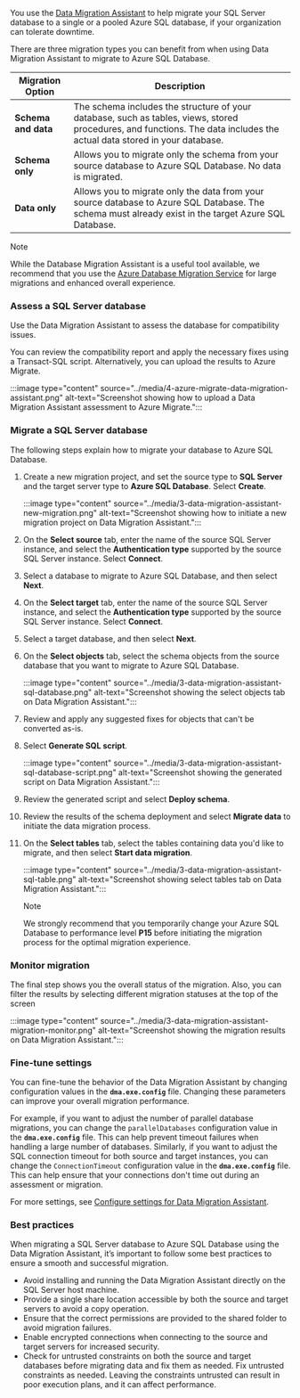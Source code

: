 You use the [Data Migration Assistant](/sql/dma/dma-overview) to help migrate your SQL Server database to a single or a pooled Azure SQL database, if your organization can tolerate downtime.

There are three migration types you can benefit from when using Data Migration Assistant to migrate to Azure SQL Database.

| Migration Option | Description |
| --- | --- |
| **Schema and data** | The schema includes the structure of your database, such as tables, views, stored procedures, and functions. The data includes the actual data stored in your database. |
| **Schema only** | Allows you to migrate only the schema from your source database to Azure SQL Database. No data is migrated. |
| **Data only** | Allows you to migrate only the data from your source database to Azure SQL Database. The schema must already exist in the target Azure SQL Database. |

> [!NOTE]
> While the Database Migration Assistant is a useful tool available, we recommend that you use the [Azure Database Migration Service](/azure/dms/dms-overview) for large migrations and enhanced overall experience.


### Assess a SQL Server database

Use the Data Migration Assistant to assess the database for compatibility issues.

You can review the compatibility report and apply the necessary fixes using a Transact-SQL script. Alternatively, you can upload the results to Azure Migrate.

:::image type="content" source="../media/4-azure-migrate-data-migration-assistant.png" alt-text="Screenshot showing how to upload a Data Migration Assistant assessment to Azure Migrate.":::

### Migrate a SQL Server database

The following steps explain how to migrate your database to Azure SQL Database.

1. Create a new migration project, and set the source type to **SQL Server** and the target server type to **Azure SQL Database**. Select **Create**.

    :::image type="content" source="../media/3-data-migration-assistant-new-migration.png" alt-text="Screenshot showing how to initiate a new migration project on Data Migration Assistant.":::

1. On the **Select source** tab, enter the name of the source SQL Server instance, and select the **Authentication type** supported by the source SQL Server instance. Select **Connect**.
1. Select a database to migrate to Azure SQL Database, and then select **Next**.
1. On the **Select target** tab, enter the name of the source SQL Server instance, and select the **Authentication type** supported by the source SQL Server instance. Select **Connect**.
1. Select a target database, and then select **Next**.
1. On the **Select objects** tab, select the schema objects from the source database that you want to migrate to Azure SQL Database.

    :::image type="content" source="../media/3-data-migration-assistant-sql-database.png" alt-text="Screenshot showing the select objects tab on Data Migration Assistant.":::
1. Review and apply any suggested fixes for objects that can't be converted as-is.
1. Select **Generate SQL script**. 

    :::image type="content" source="../media/3-data-migration-assistant-sql-database-script.png" alt-text="Screenshot showing the generated script on Data Migration Assistant.":::

1. Review the generated script and select **Deploy schema**.
1. Review the results of the schema deployment and select **Migrate data** to initiate the data migration process.
1. On the **Select tables** tab, select the tables containing data you'd like to migrate, and then select **Start data migration**.

    :::image type="content" source="../media/3-data-migration-assistant-sql-table.png" alt-text="Screenshot showing select tables tab on Data Migration Assistant.":::

    > [!NOTE]
    > We strongly recommend that you temporarily change your Azure SQL Database to performance level **P15** before initiating the migration process for the optimal migration experience.

### Monitor migration

The final step shows you the overall status of the migration. Also, you can filter the results by selecting different migration statuses at the top of the screen

:::image type="content" source="../media/3-data-migration-assistant-migration-monitor.png" alt-text="Screenshot showing the migration results on Data Migration Assistant.":::

### Fine-tune settings

You can fine-tune the behavior of the Data Migration Assistant by changing configuration values in the **`dma.exe.config`** file. Changing these parameters can improve your overall migration performance. 

For example, if you want to adjust the number of parallel database migrations, you can change the `parallelDatabases` configuration value in the **`dma.exe.config`** file. This can help prevent timeout failures when handling a large number of databases. Similarly, if you want to adjust the SQL connection timeout for both source and target instances, you can change the `ConnectionTimeout` configuration value in the **`dma.exe.config`** file. This can help ensure that your connections don't time out during an assessment or migration.

For more settings, see [Configure settings for Data Migration Assistant](/sql/dma/dma-configurationsettings).

### Best practices

When migrating a SQL Server database to Azure SQL Database using the Data Migration Assistant, it’s important to follow some best practices to ensure a smooth and successful migration.

- Avoid installing and running the Data Migration Assistant directly on the SQL Server host machine.
- Provide a single share location accessible by both the source and target servers to avoid a copy operation.
- Ensure that the correct permissions are provided to the shared folder to avoid migration failures.
- Enable encrypted connections when connecting to the source and target servers for increased security.
- Check for untrusted constraints on both the source and target databases before migrating data and fix them as needed. Fix untrusted constraints as needed. Leaving the constraints untrusted can result in poor execution plans, and it can affect performance.

